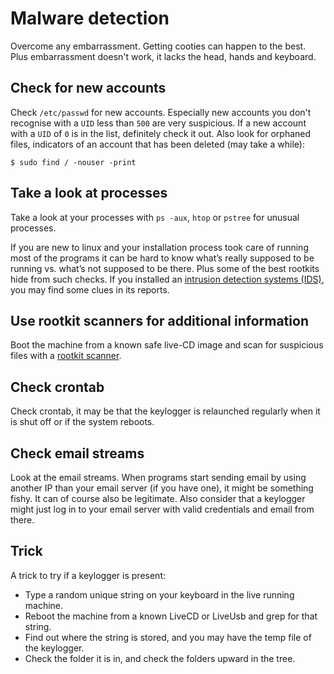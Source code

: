 # Malware detection

Overcome any embarrassment. Getting cooties can happen to the best. Plus embarrassment doesn't work, it lacks the head, hands and keyboard.

## Check for new accounts

Check `/etc/passwd` for new accounts. Especially new accounts you don't recognise with a `UID` less than `500` are very suspicious. If a new account with a `UID` of `0` is in the list, definitely check it out. Also look for orphaned files, indicators of an account that has been deleted (may take a while):

    $ sudo find / -nouser -print

## Take a look at processes

Take a look at your processes with `ps -aux`, `htop` or `pstree` for unusual processes.

If you are new to linux and your installation process took care of running most of the programs it can be hard to know what’s really supposed to be running vs. what’s not supposed to be there. Plus some of the best rootkits hide from such checks. If you installed an [intrusion detection systems (IDS)](../ids/README.md), you may find some clues in its reports.

## Use rootkit scanners for additional information

Boot the machine from a known safe live-CD image and scan for suspicious files with a [rootkit scanner](../scanners/README.md).

## Check crontab

Check crontab, it may be that the keylogger is relaunched regularly when it is shut off or if the system reboots.

## Check email streams

Look at the email streams. When programs start sending email by using another IP than your email server (if you have one), it might be something fishy. It can of course also be legitimate. Also consider that a keylogger might just log in to your email server with valid credentials and email from there.

## Trick

A trick to try if a keylogger is present:

* Type a random unique string on your keyboard in the live running machine.
* Reboot the machine from a known LiveCD or LiveUsb and grep for that string.
* Find out where the string is stored, and you may have the temp file of the keylogger.
* Check the folder it is in, and check the folders upward in the tree.

